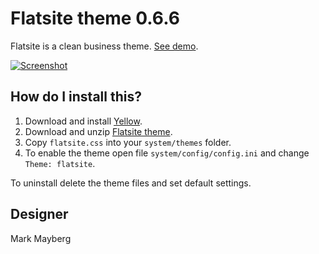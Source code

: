 Flatsite theme 0.6.6
====================
Flatsite is a clean business theme. [See demo](http://developers.datenstrom.se/themes/flatsite-theme).

[![Screenshot](flatsite-theme.jpg?raw=true)](http://developers.datenstrom.se/themes/flatsite-theme)

How do I install this?
----------------------
1. Download and install [Yellow](https://github.com/datenstrom/yellow/).
2. Download and unzip [Flatsite theme](https://github.com/datenstrom/yellow-themes/raw/master/zip/flatsite.zip).
3. Copy `flatsite.css` into your `system/themes` folder.
4. To enable the theme open file `system/config/config.ini` and change `Theme: flatsite`.

To uninstall delete the theme files and set default settings.

Designer
--------
Mark Mayberg